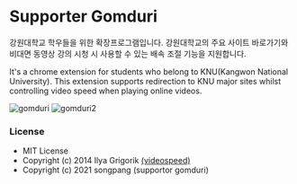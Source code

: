 # Supporter Gomduri

강원대학교 학우들을 위한 확장프로그램입니다.
강원대학교의 주요 사이트 바로가기와 비대면 동영상 강의 시청 시 사용할 수 있는 배속 조절 기능을 지원합니다.

It's a chrome extension for students who belong to KNU(Kangwon National University).
This extension supports redirection to KNU major sites whilst controlling video speed when playing online videos.

![gomduri](https://user-images.githubusercontent.com/39265399/124255128-cc8df500-db64-11eb-8fe1-87fba080e61f.JPG)
![gomduri2](https://user-images.githubusercontent.com/39265399/124255131-cd268b80-db64-11eb-9888-b77ca3679673.jpg)

### License
- MIT License
- Copyright (c) 2014 Ilya Grigorik [(videospeed)](https://github.com/igrigorik/videospeed)
- Copyright (c) 2021 songpang (supportor gomduri)
